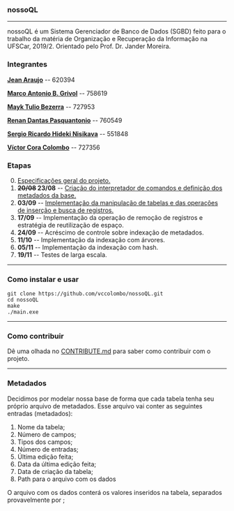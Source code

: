 ### nossoQL

***

nossoQL é um Sistema Gerenciador de Banco de Dados (SGBD) feito para o trabalho da matéria de Organização e Recuperação da Informação na UFSCar, 2019/2. Orientado pelo Prof. Dr. Jander Moreira.

### Integrantes

[**Jean Araujo**](https://github.com/jeanufscar) -- 620394

[**Marco Antonio B. Grivol**](https://github.com/marcogrivol) -- 758619

[**Mayk Tulio Bezerra**](https://github.com/mayktu) -- 727953

[**Renan Dantas Pasquantonio**](https://github.com/renandantasp) -- 760549

[**Sergio Ricardo Hideki Nisikava**](https://github.com/hidekisrn) -- 551848

[**Víctor Cora Colombo**](https://github.com/vccolombo) -- 727356


### Etapas
0. [Especificações geral do projeto.](https://drive.ufscar.br/d/e0f30c670f/files/?p=/2019.08.09-__projeto__-especificacao_projeto.pdf)
1. **~~20/08~~ 23/08** -- [Criação do interpretador de comandos e definição dos metadados da base.](https://drive.ufscar.br/d/e0f30c670f/files/?p=/2019.08.20-__projeto__-comandos_e_metadados.pdf)
2. **03/09** -- [Implementação da manipulação de tabelas e das operações de inserção e busca de registros.](https://bit.ly/2ZaRJ2W)
3. **17/09** -- Implementação da operação de remoção de registros e estratégia de reutilização de espaço.
4. **24/09** -- Acréscimo de controle sobre indexação de metadados.
5. **11/10** -- Implementação da indexação com árvores.
6. **05/11** -- Implementação da indexação com hash.
7. **19/11** -- Testes de larga escala. 

***

### Como instalar e usar

```
git clone https://github.com/vccolombo/nossoQL.git
cd nossoQL
make
./main.exe
```

***

### Como contribuir

Dê uma olhada no [CONTRIBUTE.md](CONTRIBUTE.md) para saber como contribuir com o projeto.

***

### Metadados

Decidimos por modelar nossa base de forma que cada tabela tenha seu próprio arquivo de metadados. Esse arquivo vai conter as seguintes entradas (metadados):

1. Nome da tabela;
2. Número de campos;
3. Tipos dos campos;
4. Número de entradas;
5. Última edição feita;
6. Data da última edição feita;
7. Data de criação da tabela;
8. Path para o arquivo com os dados

O arquivo com os dados conterá os valores inseridos na tabela, separados provavelmente por ;